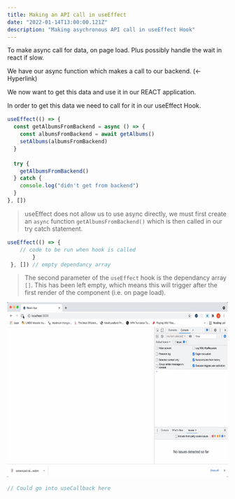 ```yaml
---
title: Making an API call in useEffect
date: "2022-01-14T13:00:00.121Z"
description: "Making asychronous API call in useEffect Hook"
---
```


To make async call for data, on page load. Plus possibly handle the wait in react if slow.

We have our async function which makes a call to our backend. (<- Hyperlink)

We now want to get this data and use it in our REACT application.

In order to get this data we need to call for it in our useEffect Hook.

```js
useEffect(() => {
  const getAlbumsFromBackend = async () => {
    const albumsFromBackend = await getAlbums()
    setAlbums(albumsFromBackend)
  }

  try {
    getAlbumsFromBackend()
  } catch {
    console.log("didn't get from backend")
  }
}, [])
```

> useEffect does not allow us to use async directly, we must first create an `async` function `getAlbumsFromBackend()` which is then called in our try catch statement.

```js
useEffect(() => {
    // code to be run when hook is called
        }
 }, []) // empty dependancy array
```

> The second parameter of the `useEffect` hook is the dependancy array `[]`. This has been left empty, which means this will trigger after the first render of the component (i.e. on page load).

<img src="https://github.com/jackpink/pink.ai/blob/master/content/blog/Making-an-API-call-in-useEffect/Recording%202022-01-14%20at%2013.35.40.gif?raw=true" width="600" height="400">

```js
// Could go into useCallback here
```
